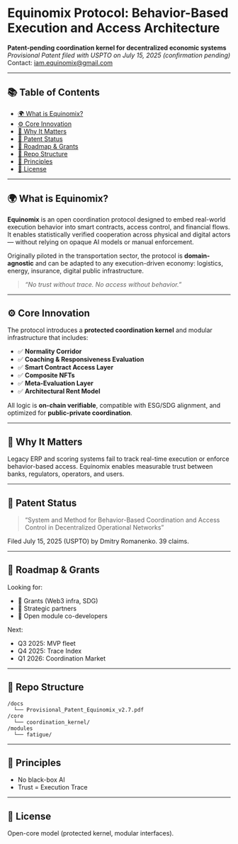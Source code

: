 
# Equinomix Protocol: Behavior-Based Execution and Access Architecture

**Patent-pending coordination kernel for decentralized economic systems**  
_Provisional Patent filed with USPTO on July 15, 2025 (confirmation pending)_  
Contact: iam.equinomix@gmail.com

---

## 📚 Table of Contents

- [🌍 What is Equinomix?](#-what-is-equinomix)
- [⚙️ Core Innovation](#️-core-innovation)
- [🧠 Why It Matters](#-why-it-matters)
- [🔐 Patent Status](#-patent-status)
- [🚀 Roadmap & Grants](#-roadmap--grants)
- [📂 Repo Structure](#-repo-structure)
- [🧠 Principles](#-principles)
- [🙌 License](#-license)

---

## 🌍 What is Equinomix?

**Equinomix** is an open coordination protocol designed to embed real-world execution behavior into smart contracts, access control, and financial flows. It enables statistically verified cooperation across physical and digital actors — without relying on opaque AI models or manual enforcement.

Originally piloted in the transportation sector, the protocol is **domain-agnostic** and can be adapted to any execution-driven economy: logistics, energy, insurance, digital public infrastructure.

> _“No trust without trace. No access without behavior.”_

---

## ⚙️ Core Innovation

The protocol introduces a **protected coordination kernel** and modular infrastructure that includes:

- ✅ **Normality Corridor**
- ✅ **Coaching & Responsiveness Evaluation**
- ✅ **Smart Contract Access Layer**
- ✅ **Composite NFTs**
- ✅ **Meta-Evaluation Layer**
- ✅ **Architectural Rent Model**

All logic is **on-chain verifiable**, compatible with ESG/SDG alignment, and optimized for **public-private coordination**.

---

## 🧠 Why It Matters

Legacy ERP and scoring systems fail to track real-time execution or enforce behavior-based access. Equinomix enables measurable trust between banks, regulators, operators, and users.

---

## 🔐 Patent Status

> “System and Method for Behavior-Based Coordination and Access Control in Decentralized Operational Networks”

Filed July 15, 2025 (USPTO) by Dmitry Romanenko. 39 claims.

---

## 🚀 Roadmap & Grants

Looking for:
- 💸 Grants (Web3 infra, SDG)
- 🤝 Strategic partners
- 👷 Open module co-developers

Next:
- Q3 2025: MVP fleet
- Q4 2025: Trace Index
- Q1 2026: Coordination Market

---

## 📂 Repo Structure

```
/docs
  └── Provisional_Patent_Equinomix_v2.7.pdf
/core
  └── coordination_kernel/
/modules
  └── fatigue/
```

---

## 🧠 Principles

- No black-box AI
- Trust = Execution Trace

---

## 🙌 License

Open-core model (protected kernel, modular interfaces).
